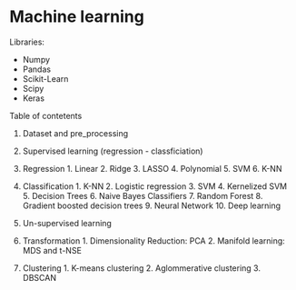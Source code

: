 # Machine learning

Libraries:
- Numpy
- Pandas
- Scikit-Learn
- Scipy
- Keras

Table of contetents
1. Dataset and pre_processing
2. Supervised learning (regression - classficiation)
  1. Regression 
    1. Linear
    2. Ridge
    3. LASSO
    4. Polynomial
    5. SVM
    6. K-NN


  3. Classification
    1. K-NN
    2. Logistic regression
    3. SVM
    4. Kernelized SVM
    5. Decision Trees
    6. Naive Bayes Classifiers
    7. Random Forest
    8. Gradient boosted decision trees
    9. Neural Network
    10. Deep learning


3. Un-supervised learning


  1. Transformation
    1. Dimensionality Reduction: PCA
    2. Manifold learning: MDS and t-NSE


  3. Clustering
    1. K-means clustering
    2. Aglommerative clustering 
    3. DBSCAN
